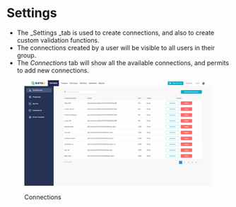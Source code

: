 # Settings

* The \_Settings \_tab is used to create connections, and also to create custom validation functions.
* The connections created by a user will be visible to all users in their group.
* The _Connections_ tab will show all the available connections, and permits to add new connections.

<figure><img src="../../.gitbook/assets/Screenshot (454) (1).png" alt=""><figcaption><p>Connections</p></figcaption></figure>

